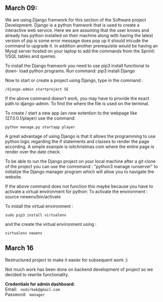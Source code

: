 
## March 09:

We are using Django framwork for this section of the Software project Development. Django is a python framwork that is used to create a interactive web service. Here we are assuming that the user knows and already has python installed on their machine along with having the latest version of pip is some error message does pop up it should inlcude the command to upgrade it. In addition another prerequisite would be having an Mysql server hosted on your laptop to add the commands from the Sprint\ 1/SQL tables and queries.

To install the Django framwork you need to use pip3 install functional to down- load python programs. Run command:
pip3 install Django

Now to start or create a project using Django, type in the command :
```
/django-admin startproject SE
```
If the above command doesn’t work, you may have to provide the exact path to django-admin. To find the where the file is used on the terminal.

To create / start a new app (an new extention to the webpage like 127.0.0.1/player) use the command:
```
python manage.py startapp player 
```
A great advantage of using Django is that it allows the programming to use python logic regarding the if statements and classes to render the page according. A simple example is isitchristmas.com where the entire page is render over the date check.

To be able to run the Django project on your local machine after a git clone of the project you can use the commmand :
"python3 manage runserver" to initialize the Django manager program which will allow you to navigate the website.

If the above command does not function this maybe because you have to activate a virtual environment for python:
To activate the environment : source newenv/bin/activate

To install the virtual environment : 
```
sudo pip3 install virtualenv 
```
and the create the virtual environment using : 
```
virtualenv newenv 
```

## March 16

Restructured project to make it easier for subsequent work :)

Not much work has been done on backend development of project so we decided to rewrite functionality.

**Credentials for admin dashboard:**\
Email: ``` nodirbek@gmail.com```\
Password: ``` manager```
